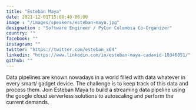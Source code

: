 ```yaml
---
title: "Esteban Maya"
date: 2021-12-01T15:08:40-06:00
image : "/images/speakers/esteban-maya.jpg"
designation : "Software Engineer / PyCon Colombia Co-Organizer"
country: ""
facebook: ""
instagram: ""
twitter: "https://twitter.com/esteban_x64"
linkedin: "https://www.linkedin.com/in/esteban-maya-cadavid-10346051/"
github: ""
---
```


Data pipelines are known nowadays in a world filled with data whatever in every smart/ gadget device. The challenge is to keep track of this data and process them. Join Esteban Maya to build a streaming data pipeline using the google cloud serverless solutions to autoscaling and perform the current demands.